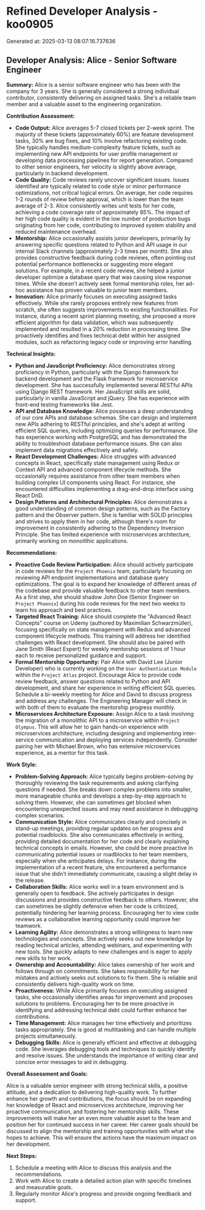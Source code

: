 # Refined Developer Analysis - koo0905
Generated at: 2025-03-13 08:07:16.737636

## Developer Analysis: Alice - Senior Software Engineer

**Summary:** Alice is a senior software engineer who has been with the company for 3 years. She is generally considered a strong individual contributor, consistently delivering on assigned tasks. She's a reliable team member and a valuable asset to the engineering organization.

**Contribution Assessment:**

*   **Code Output:** Alice averages 5-7 closed tickets per 2-week sprint. The majority of these tickets (approximately 60%) are feature development tasks, 30% are bug fixes, and 10% involve refactoring existing code. She typically handles medium-complexity feature tickets, such as implementing new API endpoints for user profile management or developing data processing pipelines for report generation. Compared to other senior engineers, her velocity is slightly above average, particularly in backend development.
*   **Code Quality:** Code reviews rarely uncover significant issues. Issues identified are typically related to code style or minor performance optimizations, not critical logical errors. On average, her code requires 1-2 rounds of review before approval, which is lower than the team average of 2-3. Alice consistently writes unit tests for her code, achieving a code coverage rate of approximately 85%. The impact of her high code quality is evident in the low number of production bugs originating from her code, contributing to improved system stability and reduced maintenance overhead.
*   **Mentorship:** Alice occasionally assists junior developers, primarily by answering specific questions related to Python and API usage in our internal Slack channels (approximately 2-3 times per month). She also provides constructive feedback during code reviews, often pointing out potential performance bottlenecks or suggesting more elegant solutions. For example, in a recent code review, she helped a junior developer optimize a database query that was causing slow response times. While she doesn't actively seek formal mentorship roles, her ad-hoc assistance has proven valuable to junior team members.
*   **Innovation:** Alice primarily focuses on executing assigned tasks effectively. While she rarely proposes entirely new features from scratch, she often suggests improvements to existing functionalities. For instance, during a recent sprint planning meeting, she proposed a more efficient algorithm for data validation, which was subsequently implemented and resulted in a 20% reduction in processing time. She proactively identifies and fixes technical debt within her assigned modules, such as refactoring legacy code or improving error handling.

**Technical Insights:**

*   **Python and JavaScript Proficiency:** Alice demonstrates strong proficiency in Python, particularly with the Django framework for backend development and the Flask framework for microservice development. She has successfully implemented several RESTful APIs using Django REST framework. Her JavaScript skills are solid, particularly in vanilla JavaScript and jQuery. She has experience with front-end testing frameworks like Jest.
*   **API and Database Knowledge:** Alice possesses a deep understanding of our core APIs and database schemas. She can design and implement new APIs adhering to RESTful principles, and she's adept at writing efficient SQL queries, including optimizing queries for performance. She has experience working with PostgreSQL and has demonstrated the ability to troubleshoot database performance issues. She can also implement data migrations effectively and safely.
*   **React Development Challenges:** Alice struggles with advanced concepts in React, specifically state management using Redux or Context API and advanced component lifecycle methods. She occasionally requires assistance from other team members when building complex UI components using React. For instance, she encountered difficulties implementing a drag-and-drop interface using React DnD.
*   **Design Patterns and Architectural Principles:** Alice demonstrates a good understanding of common design patterns, such as the Factory pattern and the Observer pattern. She is familiar with SOLID principles and strives to apply them in her code, although there's room for improvement in consistently adhering to the Dependency Inversion Principle. She has limited experience with microservices architecture, primarily working on monolithic applications.

**Recommendations:**

*   **Proactive Code Review Participation:** Alice should actively participate in code reviews for the `Project Phoenix` team, particularly focusing on reviewing API endpoint implementations and database query optimizations. The goal is to expand her knowledge of different areas of the codebase and provide valuable feedback to other team members. As a first step, she should shadow John Doe (Senior Engineer on `Project Phoenix`) during his code reviews for the next two weeks to learn his approach and best practices.
*   **Targeted React Training:** Alice should complete the "Advanced React Concepts" course on Udemy (authored by Maximilian Schwarzmüller), focusing specifically on state management with Redux and advanced component lifecycle methods. This training will address her identified challenges with React development. She should also be paired with Jane Smith (React Expert) for weekly mentorship sessions of 1 hour each to receive personalized guidance and support.
*   **Formal Mentorship Opportunity:** Pair Alice with David Lee (Junior Developer) who is currently working on the `User Authentication Module` within the `Project Atlas` project. Encourage Alice to provide code review feedback, answer questions related to Python and API development, and share her experience in writing efficient SQL queries. Schedule a bi-weekly meeting for Alice and David to discuss progress and address any challenges. The Engineering Manager will check in with both of them to evaluate the mentorship progress monthly.
*   **Microservices Architecture Exposure:** Assign Alice to a task involving the migration of a monolithic API to a microservice within `Project Olympus`.  This will allow her to gain hands-on experience with microservices architecture, including designing and implementing inter-service communication and deploying services independently. Consider pairing her with Michael Brown, who has extensive microservices experience, as a mentor for this task.

**Work Style:**

*   **Problem-Solving Approach:** Alice typically begins problem-solving by thoroughly reviewing the task requirements and asking clarifying questions if needed. She breaks down complex problems into smaller, more manageable chunks and develops a step-by-step approach to solving them. However, she can sometimes get blocked when encountering unexpected issues and may need assistance in debugging complex scenarios.
*   **Communication Style:** Alice communicates clearly and concisely in stand-up meetings, providing regular updates on her progress and potential roadblocks. She also communicates effectively in writing, providing detailed documentation for her code and clearly explaining technical concepts in emails. However, she could be more proactive in communicating potential issues or roadblocks to her team members, especially when she anticipates delays. For instance, during the implementation of a recent feature, she encountered a performance issue that she didn't immediately communicate, causing a slight delay in the release.
*   **Collaboration Skills:** Alice works well in a team environment and is generally open to feedback. She actively participates in design discussions and provides constructive feedback to others. However, she can sometimes be slightly defensive when her code is criticized, potentially hindering her learning process. Encouraging her to view code reviews as a collaborative learning opportunity could improve her teamwork.
*   **Learning Agility:** Alice demonstrates a strong willingness to learn new technologies and concepts. She actively seeks out new knowledge by reading technical articles, attending webinars, and experimenting with new tools. She quickly adapts to new challenges and is eager to apply new skills to her work.
*   **Ownership and Accountability:** Alice takes ownership of her work and follows through on commitments. She takes responsibility for her mistakes and actively seeks out solutions to fix them. She is reliable and consistently delivers high-quality work on time.
*   **Proactiveness:** While Alice primarily focuses on executing assigned tasks, she occasionally identifies areas for improvement and proposes solutions to problems. Encouraging her to be more proactive in identifying and addressing technical debt could further enhance her contributions.
*   **Time Management:** Alice manages her time effectively and prioritizes tasks appropriately. She is good at multitasking and can handle multiple projects simultaneously.
*   **Debugging Skills:** Alice is generally efficient and effective at debugging code. She leverages debugging tools and techniques to quickly identify and resolve issues. She understands the importance of writing clear and concise error messages to aid in debugging.

**Overall Assessment and Goals:**

Alice is a valuable senior engineer with strong technical skills, a positive attitude, and a dedication to delivering high-quality work. To further enhance her growth and contributions, the focus should be on expanding her knowledge of React and microservices architecture, improving her proactive communication, and fostering her mentorship skills. These improvements will make her an even more valuable asset to the team and position her for continued success in her career. Her career goals should be discussed to align the mentorship and training opportunities with what she hopes to achieve. This will ensure the actions have the maximum impact on her development.

**Next Steps:**

1.  Schedule a meeting with Alice to discuss this analysis and the recommendations.
2.  Work with Alice to create a detailed action plan with specific timelines and measurable goals.
3.  Regularly monitor Alice's progress and provide ongoing feedback and support.
